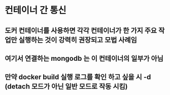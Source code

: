 # 컨테이너 간 통신
## 도커 컨테이너를 사용하면 각각 컨테이너가 한 가지 주요 작업만 실행하는 것이 강력히 권장되고 모법 사례임
## 여기서 연결하는 mongodb 는 이 컨테이너의 일부가 아님
## 만약 docker build 실행 로그를 확인 하고 싶을 시 -d (detach 모드가 아닌 일반 모드로 작동 시킴)